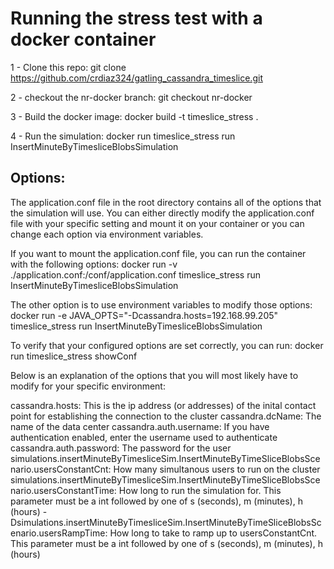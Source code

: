 # Running the stress test with a docker container

1 - Clone this repo:  git clone https://github.com/crdiaz324/gatling_cassandra_timeslice.git

2 - checkout the nr-docker branch:  git checkout nr-docker

3 - Build the docker image:  docker build -t timeslice_stress .

4 - Run the simulation:  docker run timeslice_stress run InsertMinuteByTimesliceBlobsSimulation

## Options:
The application.conf file in the root directory contains all of the options that the simulation will use. You can either directly modify the application.conf file with your specific setting and mount it on your container or you can change each option via environment variables.  

If you want to mount the application.conf file, you can run the container with the following options:
docker run -v ./application.conf:/conf/application.conf timeslice_stress run InsertMinuteByTimesliceBlobsSimulation

The other option is to use environment variables to modify those options:
docker run -e JAVA_OPTS="-Dcassandra.hosts=192.168.99.205" timeslice_stress run InsertMinuteByTimesliceBlobsSimulation

To verify that your configured options are set correctly, you can run:
docker run timeslice_stress showConf

Below is an explanation of the options that you will most likely have to modify for your specific environment:

cassandra.hosts:  This is the ip address (or addresses) of the inital contact point for establishing the connection to the cluster
cassandra.dcName:  The name of the data center
cassandra.auth.username:  If you have authentication enabled, enter the username used to authenticate
cassandra.auth.password:  The password for the user
simulations.insertMinuteByTimesliceSim.InsertMinuteByTimeSliceBlobsScenario.usersConstantCnt:  How many simultanous users to run on the cluster
simulations.insertMinuteByTimesliceSim.InsertMinuteByTimeSliceBlobsScenario.usersConstantTime:  How long to run the simulation for.  This parameter must be a int followed by one of s (seconds), m (minutes), h (hours)
-Dsimulations.insertMinuteByTimesliceSim.InsertMinuteByTimeSliceBlobsScenario.usersRampTime: How long to take to ramp up to usersConstantCnt.  This parameter must be a int followed by one of s (seconds), m (minutes), h (hours)
